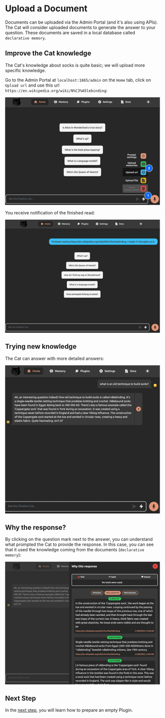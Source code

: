 # Upload a Document

Documents can be uploaded via the Admin Portal (and it's also using APIs).
The Cat will consider uploaded documents to generate the answer to your question.
These documents are saved in a local database called `declarative memory`.

## Improve the Cat knowledge
The Cat's knowledge about socks is quite basic; we will upload more specific knowledge.

Go to the Admin Portal at `localhost:1865/admin` on the `Home` tab, click on `Upload url` and use this url `https://en.wikipedia.org/wiki/N%C3%A5lebinding`:

![Alt text](../assets/img/quickstart/upload-document/upload-url.png)

You receive notification of the finished read:

![Alt text](../assets/img/quickstart/upload-document/finish-notification.png)

## Trying new knowledge
The Cat can answer with more detailed answers:

![Alt text](../assets/img/quickstart/upload-document/cat-answers.png)

## Why the response?
By clicking on the question mark next to the answer, you can understand what prompted the Cat to provide the response.
In this case, you can see that it used the knowledge coming from the documents (`declarative memory`):

![Alt text](../assets/img/quickstart/upload-document/why-response.png)

## Next Step
In the [next step](./prepare-plugin.md), you will learn how to prepare an empty Plugin.
